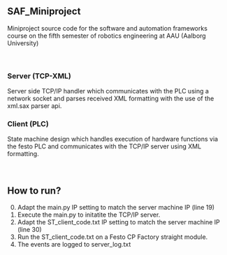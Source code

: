 ## SAF_Miniproject
Miniproject source code for the software and automation frameworks course on the fifth semester of robotics engineering at AAU (Aalborg University) <br /><br /><br />

### Server (TCP-XML)
Server side TCP/IP handler which communicates with the PLC using a network socket and parses received XML formatting with the use of the xml.sax parser api.

### Client (PLC)
State machine design which handles execution of hardware functions via the festo PLC and communicates with the TCP/IP server using XML formatting. <br /><br /><br />

## How to run?
0. Adapt the main.py IP setting to match the server machine IP (line 19)<br />
1. Execute the main.py to initatite the TCP/IP server.<br />
2. Adapt the ST_client_code.txt IP setting to match the server machine IP (line 30)<br />
3. Run the ST_client_code.txt on a Festo CP Factory straight module.<br />
4. The events are logged to server_log.txt
